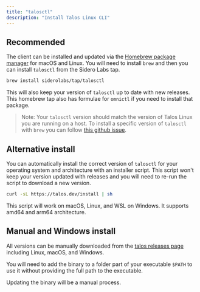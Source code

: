 ```yaml
---
title: "talosctl"
description: "Install Talos Linux CLI"
---
```


## Recommended

The client can be installed and updated via the [Homebrew package manager](https://brew.sh/) for macOS and Linux.
You will need to install `brew` and then you can install `talosctl` from the Sidero Labs tap.

```bash
brew install siderolabs/tap/talosctl
```

This will also keep your version of `talosctl` up to date with new releases.
This homebrew tap also has formulae for `omnictl` if you need to install that package.

> Note: Your `talosctl` version should match the version of Talos Linux you are running on a host.
> To install a specific version of `talosctl` with `brew` you can follow [this github issue](https://github.com/siderolabs/homebrew-tap/issues/75).

## Alternative install

You can automatically install the correct version of `talosctl` for your operating system and architecture with an installer script.
This script won't keep your version updated with releases and you will need to re-run the script to download a new version.

```bash
curl -sL https://talos.dev/install | sh
```

This script will work on macOS, Linux, and WSL on Windows.
It supports amd64 and arm64 architecture.

## Manual and Windows install

All versions can be manually downloaded from the [talos releases page](https://github.com/siderolabs/talos/releases/) including Linux, macOS, and Windows.

You will need to add the binary to a folder part of your executable `$PATH` to use it without providing the full path to the executable.

Updating the binary will be a manual process.
